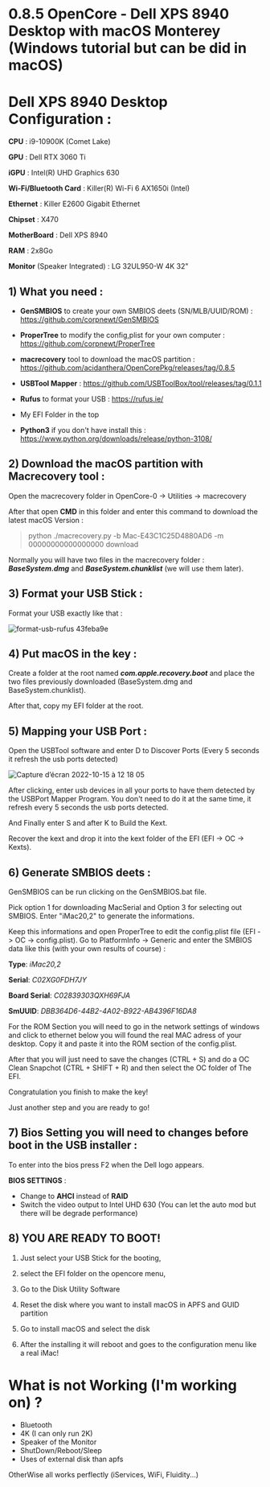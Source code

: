 # 0.8.5 OpenCore - Dell XPS 8940 Desktop with macOS Monterey (Windows tutorial but can be did in macOS)

# Dell XPS 8940 Desktop Configuration :

__CPU__ : i9-10900K (Comet Lake)

__GPU__ : Dell RTX 3060 Ti

__iGPU__ : Intel(R) UHD Graphics 630

__Wi-Fi/Bluetooth Card__ : Killer(R) Wi-Fi 6 AX1650i (Intel)

__Ethernet__ : Killer E2600 Gigabit Ethernet

__Chipset__ : X470

__MotherBoard__ : Dell XPS 8940

__RAM__ : 2x8Go 

__Monitor__ (Speaker Integrated) : LG 32UL950-W 4K 32"

## 1) What you need :

* __GenSMBIOS__ to create your own SMBIOS deets (SN/MLB/UUID/ROM) : https://github.com/corpnewt/GenSMBIOS

* __ProperTree__ to modify the config,plist for your own computer : https://github.com/corpnewt/ProperTree

* __macrecovery__ tool to download the macOS partition : https://github.com/acidanthera/OpenCorePkg/releases/tag/0.8.5

* __USBTool Mapper__ : https://github.com/USBToolBox/tool/releases/tag/0.1.1

* __Rufus__ to format your USB : https://rufus.ie/

* My EFI Folder in the top 

* __Python3__ if you don't have install this : https://www.python.org/downloads/release/python-3108/

## 2) Download the macOS partition with Macrecovery tool :

Open the macrecovery folder in OpenCore-0 -> Utilities -> macrecovery 

After that open __CMD__ in this folder and enter this command to download the latest macOS Version : 
> python ./macrecovery.py -b Mac-E43C1C25D4880AD6 -m 00000000000000000 download

Normally you will have two files in the macrecovery folder : __*BaseSystem.dmg*__ and __*BaseSystem.chunklist*__ (we will use them later).

## 3) Format your USB Stick  :

Format your USB exactly like that :


![format-usb-rufus 43feba9e](https://user-images.githubusercontent.com/78324112/195980444-6415c1f6-5b51-45ae-9866-f61c1dbb3390.png)

## 4) Put macOS in the key :

Create a folder at the root named __*com.apple.recovery.boot*__ and place the two files previously downloaded (BaseSystem.dmg and BaseSystem.chunklist).

After that, copy my EFI folder at the root.

## 5) Mapping your USB Port :

Open the USBTool software and enter D to Discover Ports (Every 5 seconds it refresh the usb ports detected)

![Capture d’écran 2022-10-15 à 12 18 05](https://user-images.githubusercontent.com/78324112/195981177-e2d4e307-fd50-43c3-b1a1-549a23e98185.png)

After clicking, enter usb devices in all your ports to have them detected by the USBPort Mapper Program. You don't need to do it at the same time, it refresh every 5 seconds the usb ports detected.

And Finally enter S and after K to Build the Kext.

Recover the kext and drop it into the kext folder of the EFI (EFI -> OC -> Kexts).

## 6) Generate SMBIOS deets :

GenSMBIOS can be run clicking on the GenSMBIOS.bat file.

Pick option 1 for downloading MacSerial and Option 3 for selecting out SMBIOS. 
Enter "iMac20,2" to generate the informations.

Keep this informations and open ProperTree to edit the config.plist file (EFI -> OC -> config.plist).
Go to PlatformInfo -> Generic and enter the SMBIOS data like this (with your own results of course) :

__Type__:         *iMac20,2*

__Serial__:       *C02XG0FDH7JY*

__Board Serial__: *C02839303QXH69FJA*

__SmUUID__:       *DBB364D6-44B2-4A02-B922-AB4396F16DA8*

For the ROM Section you will need to go in the network settings of windows and click to ethernet below you will found the real MAC adress of your desktop. Copy it and paste it into the ROM section of the config.plist.

After that you will just need to save the changes (CTRL + S) and do a OC Clean Snapchot (CTRL + SHIFT + R) and then select the OC folder of The EFI.

Congratulation you finish to make the key! 

Just another step and you are ready to go!

## 7) Bios Setting you will need to changes before boot in the USB installer :

To enter into the bios press F2 when the Dell logo appears.

__BIOS SETTINGS__ :

- Change to __AHCI__ instead of __RAID__
- Switch the video output to Intel UHD 630 (You can let the auto mod but there will be degrade performance) 


## 8) YOU ARE READY TO BOOT! 

1) Just select your USB Stick for the booting,
  
2) select the EFI folder on the opencore menu,
 
3) Go to the Disk Utility Software

4) Reset the disk where you want to install macOS in APFS and GUID partition 
 
5) Go to install macOS and select the disk 

6) After the installing it will reboot and goes to the configuration menu like a real iMac!  

# What is not Working (I'm working on) ?

* Bluetooth
* 4K (I can only run 2K)
* Speaker of the Monitor
* ShutDown/Reboot/Sleep
* Uses of external disk than apfs 

OtherWise all works perflectly (iServices, WiFi, Fluidity...)





